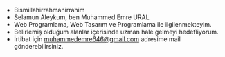 - Bismillahirrahmanirrahim
- Selamun Aleykum, ben Muhammed Emre URAL
- Web Programlama, Web Tasarım ve Programlama ile ilgilenmekteyim.
- Belirlemiş olduğum alanlar içerisinde uzman hale gelmeyi hedefliyorum.
- İrtibat için muhammedemre646@gmail.com adresime mail gönderebilirsiniz.
